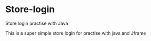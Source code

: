 # Store-login
Store login practise with Java

This is a super simple store login for practise with java and Jframe
